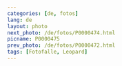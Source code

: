 ```yaml
---
categories: [de, fotos]
lang: de
layout: photo
next_photo: /de/fotos/P0000474.html
picname: P0000475
prev_photo: /de/fotos/P0000472.html
tags: [Fotofalle, Leopard]
---
```


